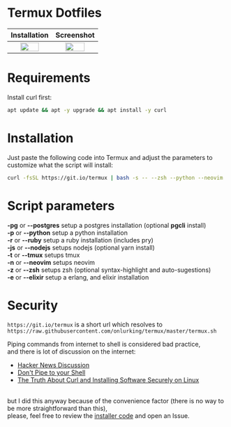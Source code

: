 # Termux Dotfiles

Installation | Screenshot
:-------------------------:|:-------------------------:
<img src="https://i.imgur.com/VDDEXh1.png" width="70%" height="70%" /> | <img src="https://i.imgur.com/5thIWFf.png" width="70%" height="70%" />


# Requirements
Install curl first:
```bash
apt update && apt -y upgrade && apt install -y curl
```

# Installation
Just paste the following code into Termux and adjust the parameters to customize what the script will install:
```bash
curl -fsSL https://git.io/termux | bash -s -- --zsh --python --neovim
```

# Script parameters

**-pg** or **--postgres** setup a postgres installation (optional **pgcli** install)<br>
**-p** or **--python** setup a python installation<br>
**-r** or **--ruby** setup a ruby installation (includes pry)<br>
**-js** or **--nodejs** setups nodejs (optional yarn install)<br>
**-t** or **--tmux** setups tmux<br>
**-n** or **--neovim** setups neovim<br>
**-z** or **--zsh** setups zsh (optional syntax-highlight and auto-sugestions)<br>
**-e** or **--elixir** setup a erlang, and elixir installation<br>

# Security
`https://git.io/termux` is a short url which resolves to <br>`https://raw.githubusercontent.com/onlurking/termux/master/termux.sh`

Piping commands from internet to shell is considered bad practice, <br>and there is lot of discussion on the internet: 
- [Hacker News Discussion](https://news.ycombinator.com/item?id=12766049)
- [Don't Pipe to your Shell](https://www.seancassidy.me/dont-pipe-to-your-shell.html)
- [The Truth About Curl and Installing Software Securely on Linux](https://medium.com/@esotericmeans/the-truth-about-curl-and-installing-software-securely-on-linux-63cd12e7befd)

<br>but I did this anyway because of the convenience factor (there is no way to be more straightforward than this),<br>
please, feel free to review the [installer code](https://git.io/vHIKx) and open an Issue.